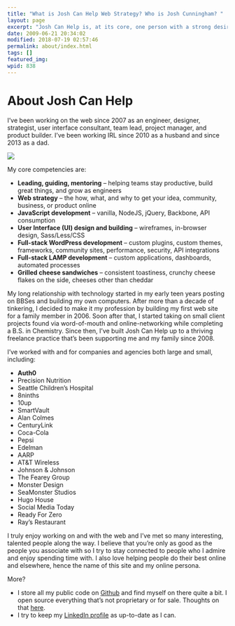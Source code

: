 ```yaml
---
title: "What is Josh Can Help Web Strategy? Who is Josh Cunningham? "
layout: page
excerpt: "Josh Can Help is, at its core, one person with a strong desire to help people understand the web and what it can do for them, regardless of their goal."
date: 2009-06-21 20:34:02
modified: 2018-07-19 02:57:46
permalink: about/index.html
tags: []
featured_img: 
wpid: 838
---
```


# About Josh Can Help

I’ve been working on the web since 2007 as an engineer, designer, strategist, user interface consultant, team lead, project manager, and product builder. I’ve been working IRL since 2010 as a husband and since 2013 as a dad.

![](/_images/2018/07/IMG_20180602_103708-1024x1024.jpg)

My core competencies are:

- **Leading, guiding, mentoring** – helping teams stay productive, build great things, and grow as engineers
- **Web strategy** – the how, what, and why to get your idea, community, business, or product online
- **JavaScript development** – vanilla, NodeJS, jQuery, Backbone, API consumption
- **User Interface (UI) design and building** – wireframes, in-browser design, Sass/Less/CSS
- **Full-stack WordPress development** – custom plugins, custom themes, frameworks, community sites, performance, security, API integrations
- **Full-stack LAMP development** – custom applications, dashboards, automated processes
- **Grilled cheese sandwiches** – consistent toastiness, crunchy cheese flakes on the side, cheeses other than cheddar

My long relationship with technology started in my early teen years posting on BBSes and building my own computers. After more than a decade of tinkering, I decided to make it my profession by building my first web site for a family member in 2006. Soon after that, I started taking on small client projects found via word-of-mouth and online-networking while completing a B.S. in Chemistry. Since then, I’ve built Josh Can Help up to a thriving freelance practice that’s been supporting me and my family since 2008.

I’ve worked with and for companies and agencies both large and small, including:

- **Auth0**
- Precision Nutrition
- Seattle Children’s Hospital
- 8ninths
- 10up
- SmartVault
- Alan Colmes
- CenturyLink
- Coca-Cola
- Pepsi
- Edelman
- AARP
- AT&amp;T Wireless
- Johnson &amp; Johnson
- The Fearey Group
- Monster Design
- SeaMonster Studios
- Hugo House
- Social Media Today
- Ready For Zero
- Ray’s Restaurant

I truly enjoy working on and with the web and I’ve met so many interesting, talented people along the way. I believe that you’re only as good as the people you associate with so I try to stay connected to people who I admire and enjoy spending time with. I also love helping people do their best online and elsewhere, hence the name of this site and my online persona.

More?

- I store all my public code on [Github](https://github.com/joshcanhelp) and find myself on there quite a bit. I open source everything that’s not proprietary or for sale. Thoughts on that [here](/open-source-sale/).
- I try to keep my [LinkedIn profile](https://www.linkedin.com/in/joshcanhelp) as up-to-date as I can.
